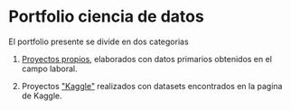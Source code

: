 # Portfolio ciencia de datos

El portfolio presente se divide en dos categorias

1) [Proyectos propios](https://github.com/Damian324/Data-Science-Portfolio/tree/master/Proyectos_propios), elaborados con datos primarios obtenidos en el campo laboral.

2) Proyectos ["Kaggle"](https://github.com/Damian324/Data-Science-Portfolio/tree/master/Kaggle) realizados con datasets encontrados en la pagina de Kaggle.
